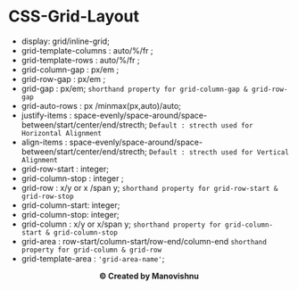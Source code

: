 # CSS-Grid-Layout
* display: grid/inline-grid;
* grid-template-columns : auto/%/fr ;
* grid-template-rows : auto/%/fr ;
* grid-column-gap : px/em ;
* grid-row-gap : px/em ;
* grid-gap : px/em; `shorthand property for grid-column-gap & grid-row-gap`
* grid-auto-rows : px /minmax(px,auto)/auto;
* justify-items : space-evenly/space-around/space-between/start/center/end/strecth;  `Default : strecth used for Horizontal Alignment`
* align-items : space-evenly/space-around/space-between/start/center/end/strecth; `Default : strecth used for Vertical Alignment`
* grid-row-start : integer;
* grid-column-stop : integer ; 
* grid-row : x/y or x /span y; `shorthand property for grid-row-start & grid-row-stop` 
* grid-column-start: integer;
* grid-column-stop: integer;
* grid-column : x/y or x/span y; `shorthand property for grid-column-start & grid-column-stop`
* grid-area : row-start/column-start/row-end/column-end `shorthand property for grid-column & grid-row` 
* grid-template-area : `'grid-area-name'`;
<p align="center"><b>© Created by Manovishnu</b></p>